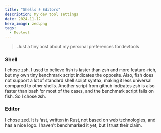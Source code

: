 ```yaml
---
title: "Shells & Editors"
description: My dev tool settings
date: 2024-11-17
hero_image: zed.png
tags:
  - Devtool
---
```


> Just a tiny post about my personal preferences for devtools

### Shell
I chose zsh. I used to believe fish is faster than zsh and more feature-rich, but my own tiny benchmark script indicates the opposite. Also, fish does not support a lot of standard shell script syntax, making it less universal compared to other shells. Another script from github indicates zsh is also faster than bash for most of the cases, and the benchmark script fails on fish. So I chose zsh.

### Editor
I chose zed. It is fast, written in Rust, not based on web technologies, and has a nice logo. I haven't benchmarked it yet, but I trust their claim.
